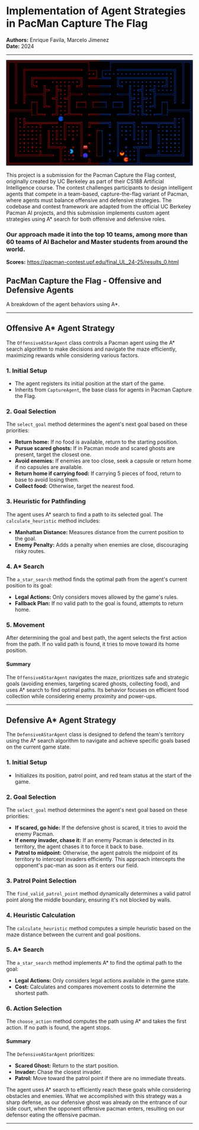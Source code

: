 # Implementation of Agent Strategies in PacMan Capture The Flag

**Authors:** Enrique Favila, Marcelo Jimenez  
**Date:** 2024

---

![PacMan Capture the Flag](capture_the_flag2.png)

This project is a submission for the Pacman Capture the Flag contest, originally created by UC Berkeley as part of their CS188 Artificial Intelligence course. The contest challenges participants to design intelligent agents that compete in a team-based, capture-the-flag variant of Pacman, where agents must balance offensive and defensive strategies. The codebase and contest framework are adapted from the official UC Berkeley Pacman AI projects, and this submission implements custom agent strategies using A* search for both offensive and defensive roles.

### Our approach made it into the top 10 teams, among more than 60 teams of AI Bachelor and Master students from around the world. 
**Scores:**
https://pacman-contest.upf.edu/final_UL_24-25/results_0.html 



## PacMan Capture the Flag - Offensive and Defensive Agents

A breakdown of the agent behaviors using A*.

---

## Offensive A* Agent Strategy

The `OffensiveAStarAgent` class controls a Pacman agent using the A* search algorithm to make decisions and navigate the maze efficiently, maximizing rewards while considering various factors.

### 1. Initial Setup

- The agent registers its initial position at the start of the game.
- Inherits from `CaptureAgent`, the base class for agents in Pacman Capture the Flag.

### 2. Goal Selection

The `select_goal` method determines the agent's next goal based on these priorities:

- **Return home:** If no food is available, return to the starting position.
- **Pursue scared ghosts:** If in Pacman mode and scared ghosts are present, target the closest one.
- **Avoid enemies:** If enemies are too close, seek a capsule or return home if no capsules are available.
- **Return home if carrying food:** If carrying 5 pieces of food, return to base to avoid losing them.
- **Collect food:** Otherwise, target the nearest food.

### 3. Heuristic for Pathfinding

The agent uses A* search to find a path to its selected goal. The `calculate_heuristic` method includes:

- **Manhattan Distance:** Measures distance from the current position to the goal.
- **Enemy Penalty:** Adds a penalty when enemies are close, discouraging risky routes.

### 4. A* Search

The `a_star_search` method finds the optimal path from the agent's current position to its goal:

- **Legal Actions:** Only considers moves allowed by the game's rules.
- **Fallback Plan:** If no valid path to the goal is found, attempts to return home.

### 5. Movement

After determining the goal and best path, the agent selects the first action from the path. If no valid path is found, it tries to move toward its home position.

#### Summary

The `OffensiveAStarAgent` navigates the maze, prioritizes safe and strategic goals (avoiding enemies, targeting scared ghosts, collecting food), and uses A* search to find optimal paths. Its behavior focuses on efficient food collection while considering enemy proximity and power-ups.

---

## Defensive A* Agent Strategy

The `DefensiveAStarAgent` class is designed to defend the team's territory using the A* search algorithm to navigate and achieve specific goals based on the current game state.

### 1. Initial Setup

- Initializes its position, patrol point, and red team status at the start of the game.

### 2. Goal Selection

The `select_goal` method determines the agent's next goal based on these priorities:

- **If scared, go hide:** If the defensive ghost is scared, it tries to avoid the enemy Pacman.
- **If enemy invader, chase it:** If an enemy Pacman is detected in its territory, the agent chases it to force it back to base.
- **Patrol to midpoint:** Otherwise, the agent patrols the midpoint of its territory to intercept invaders efficiently. This approach intercepts the opponent's pac-man as soon as it enters our field.

### 3. Patrol Point Selection

The `find_valid_patrol_point` method dynamically determines a valid patrol point along the middle boundary, ensuring it's not blocked by walls.

### 4. Heuristic Calculation

The `calculate_heuristic` method computes a simple heuristic based on the maze distance between the current and goal positions.

### 5. A* Search

The `a_star_search` method implements A* to find the optimal path to the goal:

- **Legal Actions:** Only considers legal actions available in the game state.
- **Cost:** Calculates and compares movement costs to determine the shortest path.

### 6. Action Selection

The `choose_action` method computes the path using A* and takes the first action. If no path is found, the agent stops.

#### Summary

The `DefensiveAStarAgent` prioritizes:

- **Scared Ghost:** Return to the start position.
- **Invader:** Chase the closest invader.
- **Patrol:** Move toward the patrol point if there are no immediate threats.

The agent uses A* search to efficiently reach these goals while considering obstacles and enemies. What we accomplished with this strategy was a sharp defense, as our defensive ghost was already on the entrance of our side court, when the opponent offensive pacman enters, resulting on our defensor eating the offensive pacman. 

---
